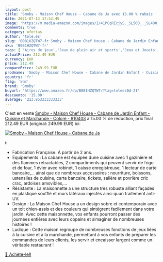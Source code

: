 ```yaml
---
layout: post
title: 'Smoby - Maison Chef House - Cabane de Ja avec 15.00 % rabais '
date: 2021-07-13 17:53:49
image: 'https://m.media-amazon.com/images/I/41PCqREcjyS._SL500_._SL400_.jpg'
comments: true
category: ofertas
author: 'tole.es'
slug: 'B081HZQTW7-fr Smoby - Maison Chef House - Cabane de Jardin Enfant -...'
sku: 'B081HZQTW7-fr'
tags: [ 'Aires de jeux','Jeux de plein air et sports','Jeux et Jouets','Jeux et jouets','Maisons de jardin','smoby', ]
actualPrice: 212.49 EUR
currency: EUR
price: 212.49
comparePrice: 249.99 EUR
prodname: 'Smoby - Maison Chef House - Cabane de Jardin Enfant - Cuisine et Marchande - Coloré - 810403'
country: 'fr'
flag: '🇫🇷'
brand: 'Smoby'
buyurl: 'https://www.amazon.fr/dp/B081HZQTW7/?tag=tolees0d-21'
descuento: '15.00'
average: '213.853333333333'
---
```


C'est en vente [Smoby - Maison Chef House - Cabane de Jardin Enfant - Cuisine et Marchande - Coloré - 810403](https://www.amazon.fr/dp/B081HZQTW7/?tag=tolees0d-21)  à  15.00 % de réduction, prix final  212.49 EUR (original: 249.99 EUR) ici:

[![Smoby - Maison Chef House - Cabane de Ja](https://m.media-amazon.com/images/I/41PCqREcjyS._SL500_._SL400_.jpg)](https://www.amazon.fr/dp/B081HZQTW7/?tag=tolees0d-21)

ℹ️:

- Fabrication Française. À partir de 2 ans.
- Equipements : La cabane est équipée dune cuisine avec 1 gazinière et des flammes rétractables, 2 compartiments qui peuvent servir de frigo et de four, 1 évier avec robinet, 1 caisse enregistreuse, 1 lecteur de carte bancaire,… ainsi que de nombreux accessoires : nourriture, boissons, ustensiles de cuisine, carte bancaire, tickets, salière et povrière cric crac, ardoises amovibles,...
- Résistante : La maisonnette a une structure très robuste alliant façades en plastique soufflé et murs latéraux injectés ainsi quun traitement anti-UV.
- Design : La Maison Chef House a un design sobre et contemporain avec un toit chien-assis et des couleurs qui sintégrent facilement dans votre jardin. Avec cette maisonnette, vos enfants pourront passer des journées entières avec leurs copains et simaginer de nombreuses histoires !
- Ludique : Cette maison regroupe de nombreuses fonctions de jeux liées à la cuisine et à la marchande, permettant à vos enfants de préparer les commandes de leurs clients, les servir et encaisser largent comme un véritable restaurant !

[🛒 Achète-le!!](https://www.amazon.fr/dp/B081HZQTW7/?tag=tolees0d-21)
